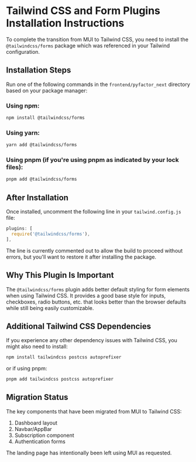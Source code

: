 # Tailwind CSS and Form Plugins Installation Instructions

To complete the transition from MUI to Tailwind CSS, you need to install the `@tailwindcss/forms` package which was referenced in your Tailwind configuration.

## Installation Steps

Run one of the following commands in the `frontend/pyfactor_next` directory based on your package manager:

### Using npm:
```bash
npm install @tailwindcss/forms
```

### Using yarn:
```bash
yarn add @tailwindcss/forms
```

### Using pnpm (if you're using pnpm as indicated by your lock files):
```bash
pnpm add @tailwindcss/forms
```

## After Installation

Once installed, uncomment the following line in your `tailwind.config.js` file:

```js
plugins: [
  require('@tailwindcss/forms'),
],
```

The line is currently commented out to allow the build to proceed without errors, but you'll want to restore it after installing the package.

## Why This Plugin Is Important

The `@tailwindcss/forms` plugin adds better default styling for form elements when using Tailwind CSS. It provides a good base style for inputs, checkboxes, radio buttons, etc. that looks better than the browser defaults while still being easily customizable.

## Additional Tailwind CSS Dependencies

If you experience any other dependency issues with Tailwind CSS, you might also need to install:

```bash
npm install tailwindcss postcss autoprefixer
```

or if using pnpm:

```bash
pnpm add tailwindcss postcss autoprefixer
```

## Migration Status

The key components that have been migrated from MUI to Tailwind CSS:

1. Dashboard layout
2. Navbar/AppBar
3. Subscription component
4. Authentication forms

The landing page has intentionally been left using MUI as requested.
